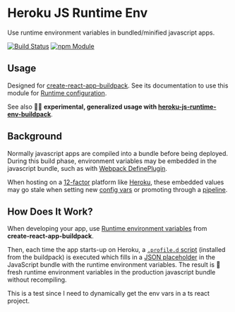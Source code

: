 Heroku JS Runtime Env
=====================
Use runtime environment variables in bundled/minified javascript apps.

[![Build Status](https://travis-ci.org/mars/heroku-js-runtime-env.svg?branch=master)](https://travis-ci.org/mars/heroku-js-runtime-env)
[![npm Module](https://img.shields.io/npm/v/@mars/heroku-js-runtime-env.svg)](https://www.npmjs.com/package/@mars/heroku-js-runtime-env)

Usage
-----

Designed for [create-react-app-buildpack](https://github.com/mars/create-react-app-buildpack). See its documentation to use this module for [Runtime configuration](https://github.com/mars/create-react-app-buildpack/blob/master/README.md#user-content-environment-variables).

See also 🔬🚧 **experimental, generalized usage with [heroku-js-runtime-env-buildpack](https://github.com/mars/heroku-js-runtime-env-buildpack)**.

Background
-----------

Normally javascript apps are compiled into a bundle before being deployed. During this build phase, environment variables may be embedded in the javascript bundle, such as with [Webpack DefinePlugin](https://webpack.github.io/docs/list-of-plugins.html#defineplugin).

When hosting on a [12-factor](https://12factor.net) platform like [Heroku](https://www.heroku.com), these embedded values may go stale when setting new [config vars](https://devcenter.heroku.com/articles/config-vars) or promoting through a [pipeline](https://devcenter.heroku.com/articles/pipelines).

How Does It Work?
-----------------

When developing your app, use [Runtime environment variables](https://github.com/mars/create-react-app-buildpack/blob/master/README.md#user-content-environment-variables) from **create-react-app-buildpack**.

Then, each time the app starts-up on Heroku, a [`.profile.d` script](https://github.com/mars/create-react-app-inner-buildpack/blob/master/.profile.d/inject_react_app_env.sh) (installed from the buildpack) is executed which fills in a [JSON placeholder](https://github.com/mars/heroku-js-runtime-env/blob/master/index.js#L15) in the JavaScript bundle with the runtime environment variables. The result is 🍃fresh runtime environment variables in the production javascript bundle without recompiling.

This is a test since I need to dynamically get the env vars in a ts react project.
